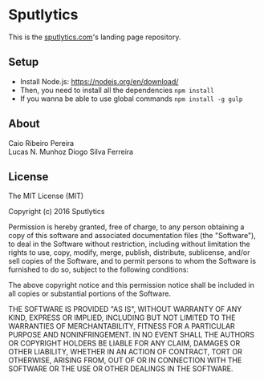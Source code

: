 # Sputlytics

This is the [sputlytics.com](sputlytics.com)'s landing page repository.

## Setup

* Install Node.js: https://nodejs.org/en/download/
* Then, you need to install all the dependencies `npm install`
* If you wanna be able to use global commands `npm install -g gulp`

## About

Caio Ribeiro Pereira  
Lucas N. Munhoz
Diogo Silva Ferreira

## License

The MIT License (MIT)

Copyright (c) 2016 Sputlytics

Permission is hereby granted, free of charge, to any person obtaining a copy
of this software and associated documentation files (the "Software"), to deal
in the Software without restriction, including without limitation the rights
to use, copy, modify, merge, publish, distribute, sublicense, and/or sell
copies of the Software, and to permit persons to whom the Software is
furnished to do so, subject to the following conditions:

The above copyright notice and this permission notice shall be included in all
copies or substantial portions of the Software.

THE SOFTWARE IS PROVIDED "AS IS", WITHOUT WARRANTY OF ANY KIND, EXPRESS OR
IMPLIED, INCLUDING BUT NOT LIMITED TO THE WARRANTIES OF MERCHANTABILITY,
FITNESS FOR A PARTICULAR PURPOSE AND NONINFRINGEMENT. IN NO EVENT SHALL THE
AUTHORS OR COPYRIGHT HOLDERS BE LIABLE FOR ANY CLAIM, DAMAGES OR OTHER
LIABILITY, WHETHER IN AN ACTION OF CONTRACT, TORT OR OTHERWISE, ARISING FROM,
OUT OF OR IN CONNECTION WITH THE SOFTWARE OR THE USE OR OTHER DEALINGS IN THE
SOFTWARE.
